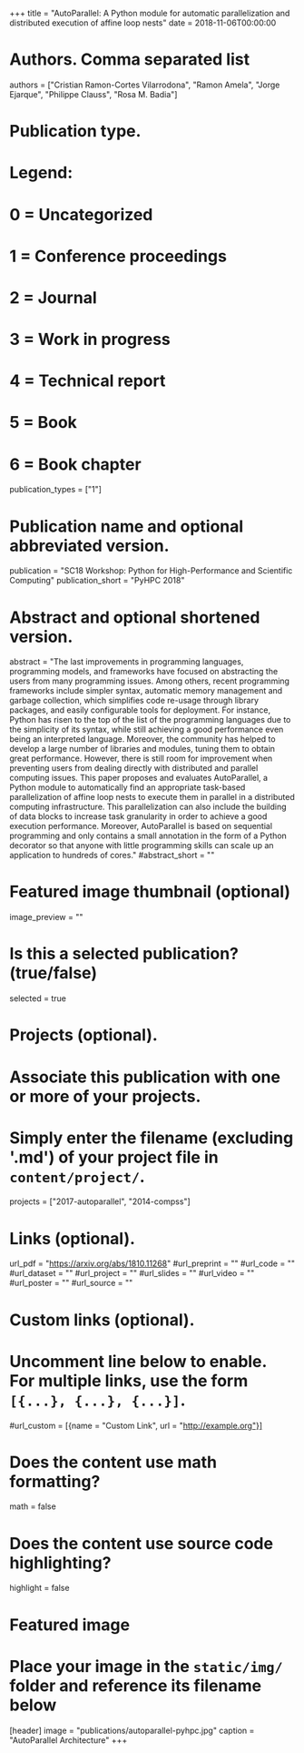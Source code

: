+++
title = "AutoParallel: A Python module for automatic parallelization and distributed execution of affine loop nests"
date = 2018-11-06T00:00:00

# Authors. Comma separated list
authors = ["Cristian Ramon-Cortes Vilarrodona", "Ramon Amela", "Jorge Ejarque", "Philippe Clauss", "Rosa M. Badia"]

# Publication type.
# Legend:
# 0 = Uncategorized
# 1 = Conference proceedings
# 2 = Journal
# 3 = Work in progress
# 4 = Technical report
# 5 = Book
# 6 = Book chapter
publication_types = ["1"]

# Publication name and optional abbreviated version.
publication = "SC18 Workshop: Python for High-Performance and Scientific Computing"
publication_short = "PyHPC 2018"

# Abstract and optional shortened version.
abstract = "The last improvements in programming languages, programming models, and frameworks have focused on abstracting the users from many programming issues. Among others, recent programming frameworks include simpler syntax, automatic memory management and garbage collection, which simplifies code re-usage through library packages, and easily configurable tools for deployment. For instance, Python has risen to the top of the list of the programming languages due to the simplicity of its syntax, while still achieving a good performance even being an interpreted language. Moreover, the community has helped to develop a large number of libraries and modules, tuning them to obtain great performance. However, there is still room for improvement when preventing users from dealing directly with distributed and parallel computing issues. This paper proposes and evaluates AutoParallel, a Python module to automatically find an appropriate task-based parallelization of affine loop nests to execute them in parallel in a distributed computing infrastructure. This parallelization can also include the building of data blocks to increase task granularity in order to achieve a good execution performance. Moreover, AutoParallel is based on sequential programming and only contains a small annotation in the form of a Python decorator so that anyone with little programming skills can scale up an application to hundreds of cores."
#abstract_short = ""

# Featured image thumbnail (optional)
image_preview = ""

# Is this a selected publication? (true/false)
selected = true

# Projects (optional).
#   Associate this publication with one or more of your projects.
#   Simply enter the filename (excluding '.md') of your project file in `content/project/`.
projects = ["2017-autoparallel", "2014-compss"]

# Links (optional).
url_pdf = "https://arxiv.org/abs/1810.11268"
#url_preprint = ""
#url_code = ""
#url_dataset = ""
#url_project = ""
#url_slides = ""
#url_video = ""
#url_poster = ""
#url_source = ""

# Custom links (optional).
#   Uncomment line below to enable. For multiple links, use the form `[{...}, {...}, {...}]`.
#url_custom = [{name = "Custom Link", url = "http://example.org"}]

# Does the content use math formatting?
math = false

# Does the content use source code highlighting?
highlight = false

# Featured image
# Place your image in the `static/img/` folder and reference its filename below
[header]
image = "publications/autoparallel-pyhpc.jpg"
caption = "AutoParallel Architecture"
+++